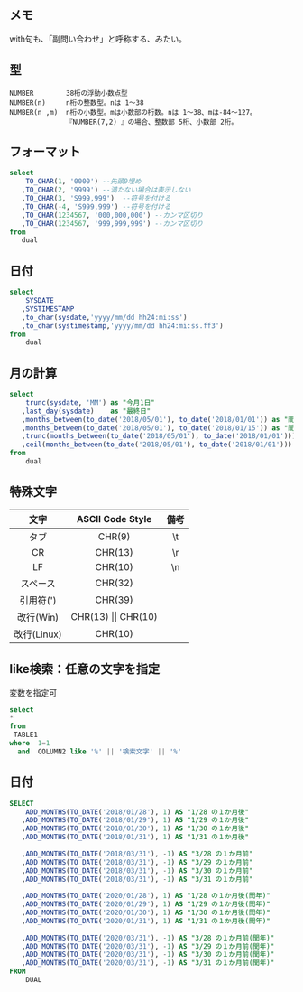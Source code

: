 ## メモ
with句も、「副問い合わせ」と呼称する、みたい。

## 型
```
NUMBER        38桁の浮動小数点型
NUMBER(n)     n桁の整数型。nは 1～38
NUMBER(n ,m)  n桁の小数型。mは小数部の桁数。nは 1～38、mは-84～127。
              『NUMBER(7,2) 』の場合、整数部 5桁、小数部 2桁。
```

## フォーマット
```sql
select
    TO_CHAR(1, '0000') --先頭0埋め
   ,TO_CHAR(2, '9999') --満たない場合は表示しない
   ,TO_CHAR(3, 'S999,999')  --符号を付ける
   ,TO_CHAR(-4, 'S999,999') --符号を付ける
   ,TO_CHAR(1234567, '000,000,000') --カンマ区切り
   ,TO_CHAR(1234567, '999,999,999') --カンマ区切り
from
   dual
```

## 日付
```sql
select
    SYSDATE       
   ,SYSTIMESTAMP  
   ,to_char(sysdate,'yyyy/mm/dd hh24:mi:ss')           
   ,to_char(systimestamp,'yyyy/mm/dd hh24:mi:ss.ff3')  
from
    dual
```

## 月の計算
```sql
select 
    trunc(sysdate, 'MM') as "今月1日" 
   ,last_day(sysdate)    as "最終日"
   ,months_between(to_date('2018/05/01'), to_date('2018/01/01')) as "間の月数"  --(結果：4)
   ,months_between(to_date('2018/05/01'), to_date('2018/01/15')) as "間の月数2" --(結果：3.5483871)
   ,trunc(months_between(to_date('2018/05/01'), to_date('2018/01/01')))  as "間の月数3"  --(結果：4)
   ,ceil(months_between(to_date('2018/05/01'), to_date('2018/01/01')))  as "xxx"
from 
    dual
```

## 特殊文字
|    文字       |   ASCII Code Style    |  備考  |
|:-------------:|:---------------------:|:------:|
|  タブ         |  CHR(9)               |  \\t   |
|  CR           |  CHR(13)              |  \\r   |
|  LF           |  CHR(10)              |  \\n   |
|  スペース     |  CHR(32)              |        |
|  引用符(')    |  CHR(39)              |        |
|  改行(Win)    |  CHR(13) \|\| CHR(10) |        |
|  改行(Linux)  |  CHR(10)              |        |


## like検索：任意の文字を指定
変数を指定可
```sql
select
*
from
 TABLE1
where  1=1
  and  COLUMN2 like '%' || '検索文字' || '%'
```

## 日付
```sql
SELECT
    ADD_MONTHS(TO_DATE('2018/01/28'), 1) AS "1/28 の１か月後"
   ,ADD_MONTHS(TO_DATE('2018/01/29'), 1) AS "1/29 の１か月後"
   ,ADD_MONTHS(TO_DATE('2018/01/30'), 1) AS "1/30 の１か月後"
   ,ADD_MONTHS(TO_DATE('2018/01/31'), 1) AS "1/31 の１か月後"
    
   ,ADD_MONTHS(TO_DATE('2018/03/31'), -1) AS "3/28 の１か月前"
   ,ADD_MONTHS(TO_DATE('2018/03/31'), -1) AS "3/29 の１か月前"
   ,ADD_MONTHS(TO_DATE('2018/03/31'), -1) AS "3/30 の１か月前"
   ,ADD_MONTHS(TO_DATE('2018/03/31'), -1) AS "3/31 の１か月前"
   
   ,ADD_MONTHS(TO_DATE('2020/01/28'), 1) AS "1/28 の１か月後(閏年)"
   ,ADD_MONTHS(TO_DATE('2020/01/29'), 1) AS "1/29 の１か月後(閏年)"
   ,ADD_MONTHS(TO_DATE('2020/01/30'), 1) AS "1/30 の１か月後(閏年)"
   ,ADD_MONTHS(TO_DATE('2020/01/31'), 1) AS "1/31 の１か月後(閏年)"
    
   ,ADD_MONTHS(TO_DATE('2020/03/31'), -1) AS "3/28 の１か月前(閏年)"
   ,ADD_MONTHS(TO_DATE('2020/03/31'), -1) AS "3/29 の１か月前(閏年)"
   ,ADD_MONTHS(TO_DATE('2020/03/31'), -1) AS "3/30 の１か月前(閏年)"
   ,ADD_MONTHS(TO_DATE('2020/03/31'), -1) AS "3/31 の１か月前(閏年)"
FROM 
    DUAL
```
